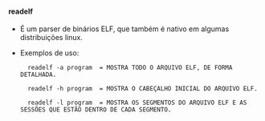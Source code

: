 #### readelf

- É um parser de binários ELF, que também é nativo em algumas distribuições linux.

- Exemplos de uso:

        readelf -a program  = MOSTRA TODO O ARQUIVO ELF, DE FORMA DETALHADA.

        readelf -h program  = MOSTRA O CABEÇALHO INICIAL DO ARQUIVO ELF.

        readelf -l program  = MOSTRA OS SEGMENTOS DO ARQUIVO ELF E AS SESSÕES QUE ESTÃO DENTRO DE CADA SEGMENTO.